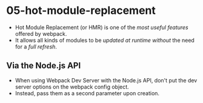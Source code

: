 # 05-hot-module-replacement

- Hot Module Replacement (or HMR) is one of the *most useful features* offered by webpack. 
- It allows all kinds of modules to be *updated at runtime* *without* the need for a *full refresh*.

## Via the Node.js API

- When using Webpack Dev Server with the Node.js API, don't put the dev server options on the webpack config object. 
- Instead, pass them as a second parameter upon creation.  